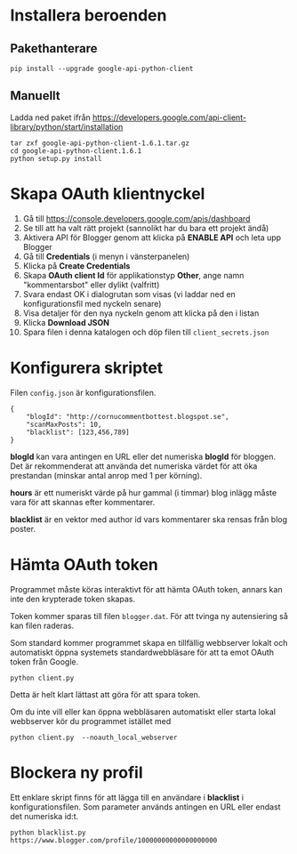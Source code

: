 # Installera beroenden

## Pakethanterare

    pip install --upgrade google-api-python-client

## Manuellt
Ladda ned paket ifrån https://developers.google.com/api-client-library/python/start/installation

    tar zxf google-api-python-client-1.6.1.tar.gz
    cd google-api-python-client.1.6.1
    python setup.py install

# Skapa OAuth klientnyckel

1. Gå till https://console.developers.google.com/apis/dashboard
2. Se till att ha valt rätt projekt (sannolikt har du bara ett projekt ändå)
3. Aktivera API för Blogger genom att klicka på **ENABLE API** och leta upp Blogger
4. Gå till **Credentials** (i menyn i vänsterpanelen)
5. Klicka på **Create Credentials**
6. Skapa **OAuth client Id** för applikationstyp **Other**, ange namn "kommentarsbot" eller dylikt (valfritt)
7. Svara endast OK i dialogrutan som visas (vi laddar ned en konfigurationsfil med nyckeln senare)
8. Visa detaljer för den nya nyckeln genom att klicka på den i listan
9. Klicka **Download JSON**
10. Spara filen i denna katalogen och döp filen till `client_secrets.json`

# Konfigurera skriptet

Filen `config.json` är konfigurationsfilen.

    {
        "blogId": "http://cornucommentbottest.blogspot.se",
        "scanMaxPosts": 10,
        "blacklist": [123,456,789]
    }

**blogId** kan vara antingen en URL eller det numeriska **blogId** för bloggen.
Det är rekommenderat att använda det numeriska värdet för att öka prestandan (minskar antal anrop med 1 per körning).

**hours** är ett numeriskt värde på hur gammal (i timmar) blog inlägg måste vara för att skannas efter kommentarer.

**blacklist** är en vektor med author id vars kommentarer ska rensas från blog poster.

# Hämta OAuth token
Programmet måste köras interaktivt för att hämta OAuth token, annars
kan inte den krypterade token skapas.

Token kommer sparas till filen `blogger.dat`.
För att tvinga ny autensiering så kan filen raderas.

Som standard kommer programmet skapa en tillfällig webbserver lokalt
och automatiskt öppna systemets standardwebbläsare för att ta emot
OAuth token från Google.

    python client.py

Detta är helt klart lättast att göra för att spara token.

Om du inte vill eller kan öppna webbläsaren automatiskt eller
starta lokal webbserver kör du programmet istället med

    python client.py  --noauth_local_webserver

# Blockera ny profil
Ett enklare skript finns för att lägga till en användare i **blacklist** i konfigurationsfilen.
Som parameter används antingen en URL eller endast det numeriska id:t.

    python blacklist.py https://www.blogger.com/profile/10000000000000000000
